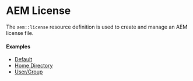 # AEM License

The `aem::license` resource definition is used to create and manage an AEM license file.


#### Examples

* [Default](license/Default.md)
* [Home Directory](license/Home-Directory.md)
* [User/Group](license/User-Group.md)
